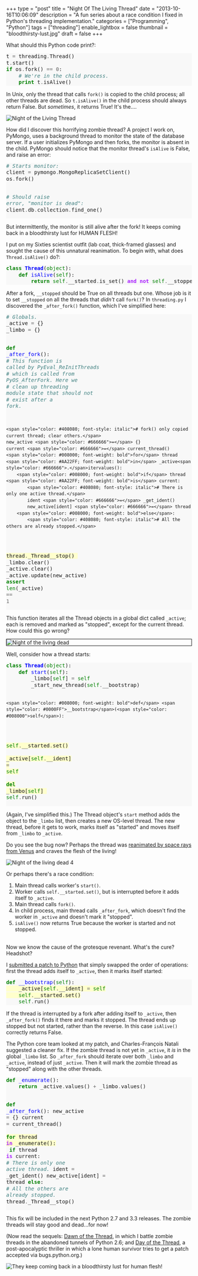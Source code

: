 +++
type = "post"
title = "Night Of The Living Thread"
date = "2013-10-16T10:06:09"
description = "A fun series about a race condition I fixed in Python's threading implementation."
categories = ["Programming", "Python"]
tags = ["threading"]
enable_lightbox = false
thumbnail = "bloodthirsty-lust.jpg"
draft = false
+++

<p>What should this Python code print?:</p>
<div class="codehilite" style="background: #f8f8f8"><pre style="line-height: 125%">t <span style="color: #666666">=</span> threading<span style="color: #666666">.</span>Thread()
t<span style="color: #666666">.</span>start()
<span style="color: #008000; font-weight: bold">if</span> os<span style="color: #666666">.</span>fork() <span style="color: #666666">==</span> <span style="color: #666666">0</span>:
    <span style="color: #408080; font-style: italic"># We&#39;re in the child process.</span>
    <span style="color: #008000; font-weight: bold">print</span> t<span style="color: #666666">.</span>isAlive()
</pre></div>


<p>In Unix, only the thread that calls <code>fork()</code> is copied to the child process; all other threads are dead. So <code>t.isAlive()</code> in the child process should always return False. But <em>sometimes</em>, it returns True! It's the....</p>
<p><img style="display:block; margin-left:auto; margin-right:auto;" src="night-of-the-living-thread.jpg" alt="Night of the Living Thread" title="Night of the Living Thread" /></p>
<p>How did I discover this horrifying zombie thread? A project I work on, PyMongo, uses a background thread to monitor the state of the database server. If a user initializes PyMongo and then forks, the monitor is absent in the child. PyMongo should notice that the monitor thread's <code>isAlive</code> is False, and raise an error:</p>
<div class="codehilite" style="background: #f8f8f8"><pre style="line-height: 125%"><span style="color: #408080; font-style: italic"># Starts monitor:</span>
client <span style="color: #666666">=</span> pymongo<span style="color: #666666">.</span>MongoReplicaSetClient()
os<span style="color: #666666">.</span>fork()

<span style="color: #408080; font-style: italic"># Should raise error, &quot;monitor is dead&quot;:</span>
client<span style="color: #666666">.</span>db<span style="color: #666666">.</span>collection<span style="color: #666666">.</span>find_one()
</pre></div>


<p>But intermittently, the monitor is still alive after the fork! It keeps coming back in a bloodthirsty lust for HUMAN FLESH!</p>
<p>I put on my Sixties scientist outfit (lab coat, thick-framed glasses) and sought the cause of this unnatural reanimation. To begin with, what does <code>Thread.isAlive()</code> do?:</p>
<div class="codehilite" style="background: #f8f8f8"><pre style="line-height: 125%"><span style="color: #008000; font-weight: bold">class</span> <span style="color: #0000FF; font-weight: bold">Thread</span>(<span style="color: #008000">object</span>):
    <span style="color: #008000; font-weight: bold">def</span> <span style="color: #0000FF">isAlive</span>(<span style="color: #008000">self</span>):
        <span style="color: #008000; font-weight: bold">return</span> <span style="color: #008000">self</span><span style="color: #666666">.</span>__started<span style="color: #666666">.</span>is_set() <span style="color: #AA22FF; font-weight: bold">and</span> <span style="color: #AA22FF; font-weight: bold">not</span> <span style="color: #008000">self</span><span style="color: #666666">.</span>__stopped
</pre></div>


<p>After a fork, <code>__stopped</code> should be True on all threads but one. Whose job is it to set <code>__stopped</code> on all the threads that <em>didn't</em> call <code>fork()</code>? In <code>threading.py</code> I discovered the <code>_after_fork()</code> function, which I've simplified here:</p>
<div class="codehilite" style="background: #f8f8f8"><pre style="line-height: 125%"><span style="color: #408080; font-style: italic"># Globals.</span>
_active <span style="color: #666666">=</span> {}
_limbo <span style="color: #666666">=</span> {}

<span style="color: #008000; font-weight: bold">def</span> <span style="color: #0000FF">_after_fork</span>():
    <span style="color: #408080; font-style: italic"># This function is called by PyEval_ReInitThreads</span>
    <span style="color: #408080; font-style: italic"># which is called from PyOS_AfterFork.  Here we</span>
    <span style="color: #408080; font-style: italic"># clean up threading module state that should not</span>
    <span style="color: #408080; font-style: italic"># exist after a fork.</span>

    <span style="color: #408080; font-style: italic"># fork() only copied current thread; clear others.</span>
    new_active <span style="color: #666666">=</span> {}
    current <span style="color: #666666">=</span> current_thread()
    <span style="color: #008000; font-weight: bold">for</span> thread <span style="color: #AA22FF; font-weight: bold">in</span> _active<span style="color: #666666">.</span>itervalues():
        <span style="color: #008000; font-weight: bold">if</span> thread <span style="color: #AA22FF; font-weight: bold">is</span> current:
            <span style="color: #408080; font-style: italic"># There is only one active thread.</span>
            ident <span style="color: #666666">=</span> _get_ident()
            new_active[ident] <span style="color: #666666">=</span> thread
        <span style="color: #008000; font-weight: bold">else</span>:
            <span style="color: #408080; font-style: italic"># All the others are already stopped.</span>
<span style="background-color: #ffffcc">            thread<span style="color: #666666">.</span>_Thread__stop()
</span>
    _limbo<span style="color: #666666">.</span>clear()
    _active<span style="color: #666666">.</span>clear()
    _active<span style="color: #666666">.</span>update(new_active)
    <span style="color: #008000; font-weight: bold">assert</span> <span style="color: #008000">len</span>(_active) <span style="color: #666666">==</span> <span style="color: #666666">1</span>
</pre></div>


<p>This function iterates all the Thread objects in a global dict called <code>_active</code>; each is removed and marked as "stopped", except for the current thread. How could this go wrong?</p>
<p><img style="display:block; margin-left:auto; margin-right:auto; border:1px solid black" src="night_of_the_living_dead_3.jpg" alt="Night of the living dead" title="Night of the living dead" /></p>
<p>Well, consider how a thread starts:</p>
<div class="codehilite" style="background: #f8f8f8"><pre style="line-height: 125%"><span style="color: #008000; font-weight: bold">class</span> <span style="color: #0000FF; font-weight: bold">Thread</span>(<span style="color: #008000">object</span>):
    <span style="color: #008000; font-weight: bold">def</span> <span style="color: #0000FF">start</span>(<span style="color: #008000">self</span>):
        _limbo[<span style="color: #008000">self</span>] <span style="color: #666666">=</span> <span style="color: #008000">self</span>
        _start_new_thread(<span style="color: #008000">self</span><span style="color: #666666">.</span>__bootstrap)

    <span style="color: #008000; font-weight: bold">def</span> <span style="color: #0000FF">__bootstrap</span>(<span style="color: #008000">self</span>):
<span style="background-color: #ffffcc">        <span style="color: #008000">self</span><span style="color: #666666">.</span>__started<span style="color: #666666">.</span>set()
</span><span style="background-color: #ffffcc">        _active[<span style="color: #008000">self</span><span style="color: #666666">.</span>__ident] <span style="color: #666666">=</span> <span style="color: #008000">self</span>
</span><span style="background-color: #ffffcc">        <span style="color: #008000; font-weight: bold">del</span> _limbo[<span style="color: #008000">self</span>]
</span>        <span style="color: #008000">self</span><span style="color: #666666">.</span>run()
</pre></div>


<p>(Again, I've simplified this.) The Thread object's <code>start</code> method adds the object to the <code>_limbo</code> list, then creates a new OS-level thread. The new thread, before it gets to work, marks itself as "started" and moves itself from <code>_limbo</code> to <code>_active</code>.</p>
<p>Do you see the bug now? Perhaps the thread was <a href="http://en.wikipedia.org/wiki/Night_of_the_living_dead#Plot_summary">reanimated by space rays from Venus</a> and craves the flesh of the living!</p>
<p><img style="display:block; margin-left:auto; margin-right:auto;" src="night_of_the_living_dead_4.jpg" alt="Night of the living dead 4" title="Night of the living dead 4" /></p>
<p>Or perhaps there's a race condition:</p>
<ol>
<li>Main thread calls worker's <code>start()</code>.</li>
<li>Worker calls <code>self.__started.set()</code>, but is interrupted before it adds itself to <code>_active</code>.</li>
<li>Main thread calls <code>fork()</code>.</li>
<li>In child process, main thread calls <code>_after_fork</code>, which doesn't find the worker in <code>_active</code> and doesn't mark it "stopped".</li>
<li><code>isAlive()</code> now returns True because the worker is started and not stopped.</li>
</ol>
<p><br />
Now we know the cause of the grotesque revenant. What's the cure? Headshot?</p>
<p>I <a href="http://bugs.python.org/issue18418">submitted a patch to Python</a> that simply swapped the order of operations: first the thread adds itself to <code>_active</code>, then it marks itself started:</p>
<div class="codehilite" style="background: #f8f8f8"><pre style="line-height: 125%"><span style="color: #008000; font-weight: bold">def</span> <span style="color: #0000FF">__bootstrap</span>(<span style="color: #008000">self</span>):
<span style="background-color: #ffffcc">    _active[<span style="color: #008000">self</span><span style="color: #666666">.</span>__ident] <span style="color: #666666">=</span> <span style="color: #008000">self</span>
</span><span style="background-color: #ffffcc">    <span style="color: #008000">self</span><span style="color: #666666">.</span>__started<span style="color: #666666">.</span>set()
</span>    <span style="color: #008000">self</span><span style="color: #666666">.</span>run()
</pre></div>


<p>If the thread is interrupted by a fork after adding itself to <code>_active</code>, then <code>_after_fork()</code> finds it there and marks it stopped. The thread ends up stopped but not started, rather than the reverse. In this case <code>isAlive()</code> correctly returns False.</p>
<p>The Python core team looked at my patch, and Charles-Fran&ccedil;ois Natali suggested a cleaner fix. If the zombie thread is not yet in <code>_active</code>, it <em>is</em> in the global <code>_limbo</code> list. So <code>_after_fork</code> should iterate over both <code>_limbo</code> and <code>_active</code>, instead of just <code>_active</code>. Then it will mark the zombie thread as "stopped" along with the other threads.</p>
<div class="codehilite" style="background: #f8f8f8"><pre style="line-height: 125%"><span style="color: #008000; font-weight: bold">def</span> <span style="color: #0000FF">_enumerate</span>():
    <span style="color: #008000; font-weight: bold">return</span> _active<span style="color: #666666">.</span>values() <span style="color: #666666">+</span> _limbo<span style="color: #666666">.</span>values()

<span style="color: #008000; font-weight: bold">def</span> <span style="color: #0000FF">_after_fork</span>():
    new_active <span style="color: #666666">=</span> {}
    current <span style="color: #666666">=</span> current_thread()
<span style="background-color: #ffffcc">    <span style="color: #008000; font-weight: bold">for</span> thread <span style="color: #AA22FF; font-weight: bold">in</span> _enumerate():
</span>        <span style="color: #008000; font-weight: bold">if</span> thread <span style="color: #AA22FF; font-weight: bold">is</span> current:
            <span style="color: #408080; font-style: italic"># There is only one active thread.</span>
            ident <span style="color: #666666">=</span> _get_ident()
            new_active[ident] <span style="color: #666666">=</span> thread
        <span style="color: #008000; font-weight: bold">else</span>:
            <span style="color: #408080; font-style: italic"># All the others are already stopped.</span>
            thread<span style="color: #666666">.</span>_Thread__stop()
</pre></div>


<p>This fix will be included in the next Python 2.7 and 3.3 releases. The zombie threads will stay good and dead...for now!</p>
<p>(Now read the sequels: <a href="/blog/dawn-of-the-thread/">Dawn of the Thread</a>, in which I battle zombie threads in the abandoned tunnels of Python 2.6; and <a href="/blog/day-of-the-thread/">Day of the Thread</a>, a post-apocalyptic thriller in which a lone human survivor tries to get a patch accepted via bugs.python.org.)</p>
<p><img style="display:block; margin-left:auto; margin-right:auto;" src="bloodthirsty-lust.jpg" alt="They keep coming back in a bloodthirsty lust for human flesh!" title="They keep coming back in a bloodthirsty lust for human flesh!" /></p>
    